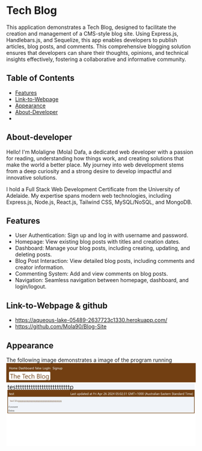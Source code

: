 # Tech Blog

This application demonstrates a Tech Blog, designed to facilitate the creation and management of a CMS-style blog site. Using Express.js, Handlebars.js, and Sequelize, this app enables developers to publish articles, blog posts, and comments. This comprehensive blogging solution ensures that developers can share their thoughts, opinions, and technical insights effectively, fostering a collaborative and informative community.

## Table of Contents

- [Features](#features)
- [Link-to-Webpage](#Link-to-Webpage)
- [Appearance](#Appearance)
- [About-Developer](#About-developer)
- 


## About-developer

Hello! I'm Molaligne (Mola) Dafa, a dedicated web developer with a passion for reading, understanding how things work, and creating solutions that make the world a better place. My journey into web development stems from a deep curiosity and a strong desire to develop impactful and innovative solutions.

I hold a Full Stack Web Development Certificate from the University of Adelaide. My expertise spans modern web technologies, including Express.js, Node.js, React.js, Tailwind CSS, MySQL/NoSQL, and MongoDB.

## Features

- User Authentication: Sign up and log in with username and password.
- Homepage: View existing blog posts with titles and creation dates.
- Dashboard: Manage your blog posts, including creating, updating, and deleting posts.
- Blog Post Interaction: View detailed blog posts, including comments and creator information.
- Commenting System: Add and view comments on blog posts.
- Navigation: Seamless navigation between homepage, dashboard, and login/logout.
  
## Link-to-Webpage & github
- https://aqueous-lake-05489-2637723c1330.herokuapp.com/
- https://github.com/Mola90/Blog-Site
## Appearance

The following image demonstrates a image of the program running
![Screenshot of webpage](./public/images/Screen%20Capture%20010%20-%20Document%20-%20localhost.jpg)
